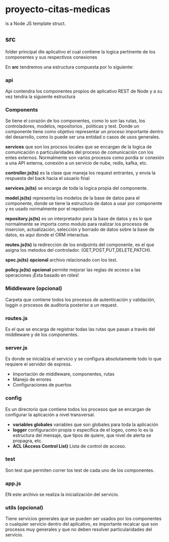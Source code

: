 # proyecto-citas-medicas
is a Node JS template struct.

## src

folder principal dle aplicativo el cual contiene la logica pertinente de los componentes y sus respectivos conexiones

En **src** tendremos una estructura compuesta por lo siguiente:

### api
Api contendra los componentes propios de aplicativo REST de Node y a su vez tendra la siguiente estructura

### Components
Se tiene el corazón de los componentes, como lo son las rutas, los controladores, modelos, repositorios , politicas y test.
Donde un componente tiene como objetivo representar un proceso importante dentro del desarrollo, como lo puede ser una entidad o casos de usos generales.

**services** que son los procsos locales que se encargan de la logica de comunicación o particularidades del proceso de comunicación con los entes externos. Normalmente son varios procesos como pordia sr conexión a una API externa, conexión a un servicio de nube, redis, kafka, etc.

**controller.js(ts)** es la clase que maneja los request entrantes, y envia la respuesta del back hacia el usuario final

**services.js(ts)** se encarga de toda la logica propia del componente.

**model.js(ts)** representa los modelos de la base de datos para el componente, donde se tiene la estructura de datos a usar por componente y es usado normalmente por el repositorio

**repository.js(ts)** es un interpretador para la base de datos y es lo que normalmente se importa como modulo para realizar los procesos de insercion, actualización, selección y borrado de datos sobre la base de datos, es aqui donde el ORM interactua. 

**routes.js(ts)** la redirección de los endpoints del componente, es el que asigna los metodos del controlador. (GET,POST,PUT,DELETE,PATCH).

**<component> spec.js(ts)** **opcional** archivo relacionado con los test.

**policy.js(ts)** **opcional** permite mejorar las reglas de acceso a las operaciones ¡Esta basado en roles!

### Middleware (**opcional**)

Carpeta que contiene todos los procesos de autenticación y validación, loggin o procesos de auditoria posterior a un request.

### routes.js
Es el que se encarga de registrar todas las rutas que pasan a través del middleware y de los componentes.

### server.js
Es donde se inicialzia el servicio y se configura absolutamente todo lo que requiere el servidor de express.
* Importación de middleware, componentes, rutas
* Manejo de errores
* Configuraciones de puertos  

### config
Es un directorio que contiene todos los procesos que se encargan de configurar la aplicación a nivel transversal.

* **variables globales** variables que son globales para toda la aplicación
* **logger** configuración propia o especifica de el logeo, como lo es la estructura del mensaje, que tipos de quiere, que nivel de alerta se propagra, etc.
* **ACL (Access Control List)** Lista de control de acceso.

### test

Son test que permiten correr los test de cada uno de los componentes.

### app.js

EN este archivo se realiza la inicialización del servicio.

### utils (opcional)

Tiene servicios generales que se pueden ser usados por los componentes o cualquier servicio dentro del aplicativo, es importante recalcar que son procesos muy generales y que no deben resolver particularidades del servicio.
